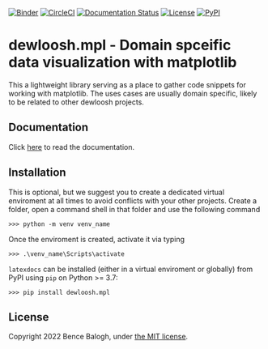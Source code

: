 [![Binder](https://mybinder.org/badge_logo.svg)](https://mybinder.org/v2/gh/dewloosh/dewloosh-mpl/main?labpath=notebooks%5Cbasic.ipynb)
[![CircleCI](https://circleci.com/gh/dewloosh/dewloosh-mpl.svg?style=shield)](https://circleci.com/gh/dewloosh/dewloosh-mpl) 
[![Documentation Status](https://readthedocs.org/projects/dewloosh-mpl/badge/?version=latest)](https://dewloosh-mpl.readthedocs.io/en/latest/?badge=latest) 
[![License](https://img.shields.io/badge/License-MIT-yellow.svg)](https://opensource.org/licenses/MIT)
[![PyPI](https://badge.fury.io/py/dewloosh-mpl.svg)](https://pypi.org/project/dewloosh-mpl) 

# **dewloosh.mpl** - Domain spceific data visualization with matplotlib

This a lightweight library serving as a place to gather code snippets for
working with matplotlib. The uses cases are usually domain specific, likely to be related
to other dewloosh projects.

## **Documentation**

Click [here](https:/dewloosh-mpl.readthedocs.io/en/latest/) to read the documentation.

## **Installation**
This is optional, but we suggest you to create a dedicated virtual enviroment at all times to avoid conflicts with your other projects. Create a folder, open a command shell in that folder and use the following command

```console
>>> python -m venv venv_name
```

Once the enviroment is created, activate it via typing

```console
>>> .\venv_name\Scripts\activate
```

`latexdocs` can be installed (either in a virtual enviroment or globally) from PyPI using `pip` on Python >= 3.7:

```console
>>> pip install dewloosh.mpl
```

## **License**

Copyright 2022 Bence Balogh, under [the MIT license](https://github.com/dewloosh/latexdocs/blob/master/LICENSE).